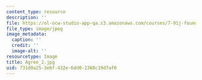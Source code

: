 ```yaml
---
content_type: resource
description: ''
file: https://ol-ocw-studio-app-qa.s3.amazonaws.com/courses/7-91j-foundations-of-computational-and-systems-biology-spring-2014/731d0a253e6f432e6dd02368c19d7af0_Agree_2.jpg
file_type: image/jpeg
image_metadata:
  caption: ''
  credit: ''
  image-alt: ''
resourcetype: Image
title: Agree_2.jpg
uid: 731d0a25-3e6f-432e-6dd0-2368c19d7af0
---
```

